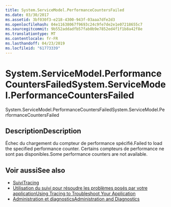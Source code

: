 ```yaml
---
title: System.ServiceModel.PerformanceCountersFailed
ms.date: 03/30/2017
ms.assetid: 3bf030f3-e218-4300-943f-03aaa7dfe2d3
ms.openlocfilehash: 04e11638067f9693c24c9fe7de2e1e07218655c7
ms.sourcegitcommit: 9b552addadfb57fab0b9e7852ed4f1f1b8a42f8e
ms.translationtype: MT
ms.contentlocale: fr-FR
ms.lasthandoff: 04/23/2019
ms.locfileid: "61773339"
---
```

# <a name="systemservicemodelperformancecountersfailed"></a><span data-ttu-id="2d0e0-102">System.ServiceModel.PerformanceCountersFailed</span><span class="sxs-lookup"><span data-stu-id="2d0e0-102">System.ServiceModel.PerformanceCountersFailed</span></span>
<span data-ttu-id="2d0e0-103">System.ServiceModel.PerformanceCountersFailed</span><span class="sxs-lookup"><span data-stu-id="2d0e0-103">System.ServiceModel.PerformanceCountersFailed</span></span>  
  
## <a name="description"></a><span data-ttu-id="2d0e0-104">Description</span><span class="sxs-lookup"><span data-stu-id="2d0e0-104">Description</span></span>  
 <span data-ttu-id="2d0e0-105">Échec du chargement du compteur de performance spécifié.</span><span class="sxs-lookup"><span data-stu-id="2d0e0-105">Failed to load the specified performance counter.</span></span> <span data-ttu-id="2d0e0-106">Certains compteurs de performance ne sont pas disponibles.</span><span class="sxs-lookup"><span data-stu-id="2d0e0-106">Some performance counters are not available.</span></span>  
  
## <a name="see-also"></a><span data-ttu-id="2d0e0-107">Voir aussi</span><span class="sxs-lookup"><span data-stu-id="2d0e0-107">See also</span></span>

- [<span data-ttu-id="2d0e0-108">Suivi</span><span class="sxs-lookup"><span data-stu-id="2d0e0-108">Tracing</span></span>](../../../../../docs/framework/wcf/diagnostics/tracing/index.md)
- [<span data-ttu-id="2d0e0-109">Utilisation du suivi pour résoudre les problèmes posés par votre application</span><span class="sxs-lookup"><span data-stu-id="2d0e0-109">Using Tracing to Troubleshoot Your Application</span></span>](../../../../../docs/framework/wcf/diagnostics/tracing/using-tracing-to-troubleshoot-your-application.md)
- [<span data-ttu-id="2d0e0-110">Administration et diagnostics</span><span class="sxs-lookup"><span data-stu-id="2d0e0-110">Administration and Diagnostics</span></span>](../../../../../docs/framework/wcf/diagnostics/index.md)

